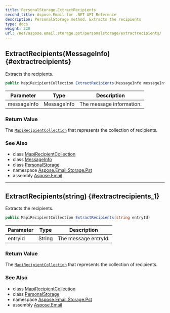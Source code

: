```yaml
---
title: PersonalStorage.ExtractRecipients
second_title: Aspose.Email for .NET API Reference
description: PersonalStorage method. Extracts the recipients
type: docs
weight: 220
url: /net/aspose.email.storage.pst/personalstorage/extractrecipients/
---
```

## ExtractRecipients(MessageInfo) {#extractrecipients}

Extracts the recipients.

```csharp
public MapiRecipientCollection ExtractRecipients(MessageInfo messageInfo)
```

| Parameter | Type | Description |
| --- | --- | --- |
| messageInfo | MessageInfo | The message information. |

### Return Value

The [`MapiRecipientCollection`](../../../aspose.email.mapi/mapirecipientcollection/) that represents the collection of recipients.

### See Also

* class [MapiRecipientCollection](../../../aspose.email.mapi/mapirecipientcollection/)
* class [MessageInfo](../../messageinfo/)
* class [PersonalStorage](../)
* namespace [Aspose.Email.Storage.Pst](../../personalstorage/)
* assembly [Aspose.Email](../../../)

---

## ExtractRecipients(string) {#extractrecipients_1}

Extracts the recipients.

```csharp
public MapiRecipientCollection ExtractRecipients(string entryId)
```

| Parameter | Type | Description |
| --- | --- | --- |
| entryId | String | The message entryId. |

### Return Value

The [`MapiRecipientCollection`](../../../aspose.email.mapi/mapirecipientcollection/) that represents the collection of recipients.

### See Also

* class [MapiRecipientCollection](../../../aspose.email.mapi/mapirecipientcollection/)
* class [PersonalStorage](../)
* namespace [Aspose.Email.Storage.Pst](../../personalstorage/)
* assembly [Aspose.Email](../../../)


